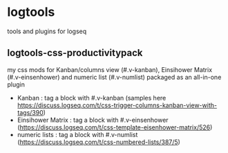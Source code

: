 # logtools
tools and plugins for logseq

## logtools-css-productivitypack
my css mods for Kanban/columns view (#.v-kanban), Einsihower Matrix (#.v-einsenhower) and numeric list (#.v-numlist) packaged as an all-in-one plugin
- Kanban : tag a block with #.v-kanban (samples here https://discuss.logseq.com/t/css-trigger-columns-kanban-view-with-tags/390)
- Einsihower Matrix : tag a block with #.v-einsenhower (https://discuss.logseq.com/t/css-template-eisenhower-matrix/526)
- numeric lists : tag a block with #.v-numlist (https://discuss.logseq.com/t/css-numbered-lists/387/5)

